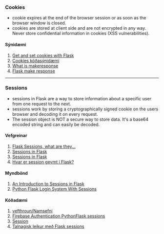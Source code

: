 ### Cookies

* cookie expires at the end of the browser session or as soon as the browser window is closed. 
* cookies are stored at client side and are not encrypted in any way. Never store confidential information in cookies (XSS vulnerabilities).

#### Sýnidæmi

<!--1. [Flask cookies (vefgrein)](https://pythonise.com/series/learning-flask/flask-cookies)-->
1. [Get and set cookies with Flask](https://pythonbasics.org/flask-cookies/)
1. [Cookies kóðasýnidæmi](https://github.com/vefthroun/Namsefni/tree/main/5-Cookies%26Sessions/Cookies)
1. [What is makeresponse](https://www.educative.io/answers/what-is-flaskmakeresponse)
1. [Flask make response](https://www.educba.com/flask-make_response/)

---

### Sessions
- sessions in Flask are a way to store information about a specific user from one request to the next.
- sessions work by storing a cryptographically signed cookie on the users browser and decoding it on every request.
- The session object is NOT a secure way to store data. It's a base64 encoded string and can easily be decoded.

#### Vefgreinar
1. [Flask Sessions, what are they...](https://medium.com/thedevproject/flask-sessions-what-are-they-for-how-it-works-what-options-i-have-to-persist-this-data-4ca48a34d3)
1. [Sessions in Flask](https://overiq.com/flask-101/sessions-in-flask/)
1. [Sessions in Flask](https://testdriven.io/blog/flask-sessions/)
1. [Hvar er session geymt í Flask?](https://stackoverflow.com/questions/52677755/where-does-flask-store-the-sessions)



#### Myndbönd
<!-- 1. [An Introduction to Sessions in Flask (myndband)](https://www.youtube.com/watch?v=T1ZVyY1LWOg) _private?_ -->
1. [An Introduction to Sessions in Flask](https://www.youtube.com/watch?v=WsoL4MIhJbg)
1. [Python Flask Login System With Sessions](https://www.youtube.com/watch?v=PrsmxWdthg0)

#### Kóðadæmi
1. [vefthroun/Namsefni](https://github.com/vefthroun/Namsefni/tree/main/5-Cookies%26Sessions/Sessions)
1. [Firebase Authentication PythonFlask sessions](https://github.com/kram254/Firebase_Authentication_PythonFlask_sessions)
1. [Session](https://github.com/Benton-Michael/session)
1. [Talnagisk leikur með Flask sessions](https://github.com/VxC42/greatNumberGame)

<!--1. [The Flask session object](https://pythonise.com/series/learning-flask/flask-session-object)-->

